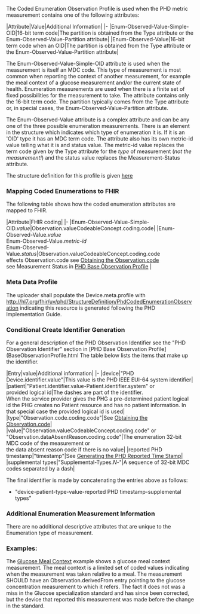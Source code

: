 The Coded Enumeration Observation Profile is used when the PHD metric measurement contains one of the following attributes:

<style>table, th, td {
border: 1px solid black;
border-collapse:collapse;
padding: 6px;}</style>

|Attribute|Value|Additional Information|
|-
|Enum-Observed-Value-Simple-OID|16-bit term code|The partition is obtained from the Type attribute or the Enum-Observed-Value-Partition attribute|
|Enum-Observed-Value|16-bit term code when an OID|The partition is obtained from the Type attribute or the Enum-Observed-Value-Partition attribute|

The Enum-Observed-Value-Simple-OID attribute is used when the measurement is itself an MDC code. This type of measurement is most common when reporting the context of another measurement, for example the meal context of a glucose measurement and/or the current state of health. Enumeration measurements are used when there is a finite set of fixed possibilities for the measurement to take. The attribute contains only the 16-bit term code. The partition typically comes from the Type attribute or, in special cases, the Enum-Observed-Value-Partition attribute.

The Enum-Observed-Value attribute is a complex attribute and can be any one of the three possible enumeration measurements. There is an element in the structure which indicates which type of enumeration it is. If it is an 'OID' type it has an MDC term code. The attribute also has its own metric-id value telling what it is and status value. The metric-id value replaces the term code given by the Type attribute for the *type* of measurement (*not the measurement!*) and the status value replaces the Measurement-Status attribute.

The structure definition for this profile is given [here](PhdCodedEnumerationObservation.html)

### Mapping Coded Enumerations to FHIR
The following table shows how the coded enumeration attributes are mapped to FHIR.

|Attribute|FHIR coding|
|-
|Enum-Observed-Value-Simple-OID.*value*|Observation.valueCodeableConcept.coding.code|
|Enum-Observed-Value.*value*<br/>Enum-Observed-Value.*metric-id*<br/>Enum-Observed-Value.*status*|Observation.valueCodeableConcept.coding.code<br/>effects Observation.code see [Obtaining the Observation.code](ObtainObservationCode.html) <br/>see Measurement Status in [PHD Base Observation Profile](BaseObservationProfile.html) |

### Meta Data Profile
The uploader shall populate the Device.meta.profile with http://hl7.org/fhir/uv/phd/StructureDefinition/PhdCodedEnumerationObservation indicating this resource is generated following the PHD Implementation Guide.

### Conditional Create Identifier Generation
For a general description of the PHD Observation Identifier see the "PHD Observation Identifier" section in [PHD Base Observation Profile](BaseObservationProfile.html The table below lists the items that make up the identifier.

|Entry|value|Additional information|
|-
|device|"PHD Device.identifier.value"|This value is the PHD IEEE EUI-64 system identifier|
|patient|"Patient.identifier.value-Patient.identifier.system" or<br/>provided logical id|The dashes are part of the identifier. <br/>When the service provider gives the PHG a pre-determined patient logical id the PHG creates no Patient resource and has no patient information. In that special case the provided logical id is used|
|type|"Observation.code.coding.code"|See [Obtaining the Observation.code](ObtainObservationCode.html)|
|value|"Observation.valueCodeableConcept.coding.code" or <br/>"Observation.dataAbsentReason.coding.code"|The enumeration 32-bit MDC code of the measurement or <br/>the data absent reason code if there is no value|
|reported PHD timestamp|"timestamp"|See [Generating the PHD Reported Time Stamp](GeneratingtheReportedTimeStampIdentifier.html)|
|supplemental types|"Supplemental-Types.*N*-"|A sequence of 32-bit MDC codes separated by a dash|

The final identifier is made by concatenating the entries above as follows:
 - "device-patient-type-value-reported PHD timestamp-supplemental types"

### Additional Enumeration Measurement Information
There are no additional descriptive attributes that are unique to the Enumeration type of measurement.

### Examples:
The [Glucose Meal Context](glucoseEnum.html) example shows a glucose meal context measurement. The meal context is a limited set of coded values indicating when the measurement was taken relative to a meal. The measurement SHOULD have an Observation.derivedFrom entry pointing to the glucose concentration measurement to which it refers. The fact it does not was a miss in the Glucose specialization standard and has since been corrected, but the device that reported this measurement was made before the change in the standard.



